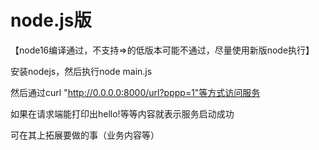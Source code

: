 # node.js版

【node16编译通过，不支持=>的低版本可能不通过，尽量使用新版node执行】

安装nodejs，然后执行node main.js

然后通过curl "http://0.0.0.0:8000/url?pppp=1"等方式访问服务

如果在请求端能打印出hello!等等内容就表示服务启动成功

可在其上拓展要做的事（业务内容等）